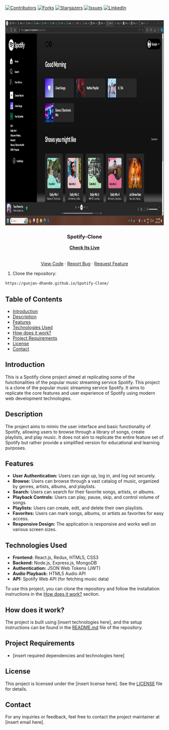 [![Contributors][contributors-shield]][contributors-url]
[![Forks][forks-shield]][forks-url]
[![Stargazers][stars-shield]][stars-url]
[![Issues][issues-shield]][issues-url]
[![LinkedIn][linkedin-shield]][linkedin-url]
<br />
<br />

<!-- PROJECT LOGO -->

<p align="center">
  <a href="https://github.com/Gunjan-dhande/Spotify-Clone">
    <img src="img/ss.jpg" alt="Logo" width="1080" height="650">
  </a>

  <h3 align="center">Spotify-Clone</h3>
  
  <p align="center">
    <a href="https://gunjan-dhande.github.io/Spotify-Clone/"><strong>Check Its Live</strong></a><br>
    <br />
    <br />
    <a href="https://github.com/Gunjan-dhande/Spotify-Clone">View Code</a>
    ·
    <a href="https://github.com/Gunjan-dhande/Spotify-Clone/issues">Report Bug</a>
    ·
    <a href="https://github.com/Gunjan-dhande/Spotify-Clone/issues">Request Feature</a>
  </p>
</p>


1. Clone the repository:

```bash
https://gunjan-dhande.github.io/Spotify-Clone/
```

## Table of Contents
- [Introduction](#introduction)
- [Description](#description)
- [Features](#features)
- [Technologies Used](#technologies-used)
- [How does it work?](#how-does-it-work)
- [Project Requirements](#project-requirements)
- [License](#license)
- [Contact](#contact)

## Introduction
This is a Spotify clone project aimed at replicating some of the functionalities of the popular music streaming service Spotify.
This project is a clone of the popular music streaming service Spotify. It aims to replicate the core features and user experience of Spotify using modern web development technologies.

## Description
The project aims to mimic the user interface and basic functionality of Spotify, allowing users to browse through a library of songs, create playlists, and play music. It does not aim to replicate the entire feature set of Spotify but rather provide a simplified version for educational and learning purposes.

## Features
- **User Authentication:** Users can sign up, log in, and log out securely.
- **Browse:** Users can browse through a vast catalog of music, organized by genres, artists, albums, and playlists.
- **Search:** Users can search for their favorite songs, artists, or albums.
- **Playback Controls:** Users can play, pause, skip, and control volume of songs.
- **Playlists:** Users can create, edit, and delete their own playlists.
- **Favorites:** Users can mark songs, albums, or artists as favorites for easy access.
- **Responsive Design:** The application is responsive and works well on various screen sizes.

## Technologies Used

- **Frontend:** React.js, Redux, HTML5, CSS3
- **Backend:** Node.js, Express.js, MongoDB
- **Authentication:** JSON Web Tokens (JWT)
- **Audio Playback:** HTML5 Audio API
- **API:** Spotify Web API (for fetching music data)

To use this project, you can clone the repository and follow the installation instructions in the [How does it work?](#how-does-it-work) section.

## How does it work?
The project is built using [insert technologies here], and the setup instructions can be found in the [README.md](./README.md) file of the repository.

## Project Requirements
- [insert required dependencies and technologies here]

## License
This project is licensed under the [insert license here]. See the [LICENSE](./LICENSE) file for details.

## Contact
For any inquiries or feedback, feel free to contact the project maintainer at [insert email here].


<!-- MARKDOWN LINKS & IMAGES -->
<!-- https://www.markdownguide.org/basic-syntax/#reference-style-links -->

[contributors-shield]: https://img.shields.io/github/contributors/jihedkdiss/jSnake.svg?style=for-the-badge
[contributors-url]: https://github.com/Gunjan-dhande/Compressor_Decompressor/graphs/contributors
[forks-shield]: https://img.shields.io/github/forks/jihedkdiss/jSnake.svg?style=for-the-badge
[forks-url]: https://github.com/Gunjan-dhande/Compressor_Decompressor/network/members
[stars-shield]: https://img.shields.io/github/stars/jihedkdiss/jSnake.svg?style=for-the-badge
[stars-url]: https://github.com/Gunjan-dhande/Compressor_Decompressor/stargazers
[issues-shield]: https://img.shields.io/github/issues/jihedkdiss/jSnake.svg?style=for-the-badge
[issues-url]: https://github.com/Gunjan-dhande/Compressor_Decompressor/issues
[linkedin-shield]: https://img.shields.io/badge/-LinkedIn-black.svg?style=for-the-badge&logo=linkedin&colorB=555
[linkedin-url]: https://www.linkedin.com/in/gunjan-dhande
